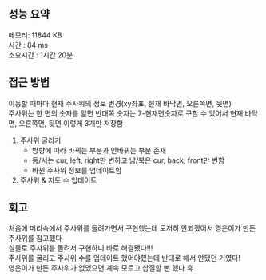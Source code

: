 
## 성능 요약
메모리: 11844 KB  
시간 : 84 ms  
소요시간 : 1시간 20분    


## 접근 방법
이동할 때마다 현재 주사위의 정보 변경(xy좌표, 현재 바닥면, 오른쪽면, 뒷면)  
주사위는 한 면의 숫자를 알면 반대쪽 숫자는 7-현재면숫자로 구할 수 있어서  현재 바닥면, 오른쪽면, 뒷면 이렇게 3개만 저장함  
1. 주사위 굴리기  
	- 방향에 따라 바뀌는 부분과 안바뀌는 부분 존재  
	- 동/서는 cur, left, right만 변하고 남/북은 cur, back, front만 변함  
	- 바뀐 주사위 정보를 업데이트함  
2. 주사위 & 지도 수 업데이트


## 회고
처음에 머리속에서 주사위를 돌려가면서 구현했는데 도저히 안되겠어서 영은이가 만든 주사위를 참고했다  
실물로 주사위를 돌려서 구현하니 바로 해결됐다!!!  
주사위를 굴리고 주사위 수를 업데이트 했어야했는데 반대로 해서 안됐던 거였다!  
영은이가 만든 주사위가 없었으면 계속 모르고 삽질할 뻔 했다 휴  

